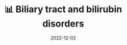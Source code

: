 ---
title: 📊 Biliary tract and bilirubin disorders
date: '2022-12-02'
type: book
weight: 22
columns: 100
commentable: true
---